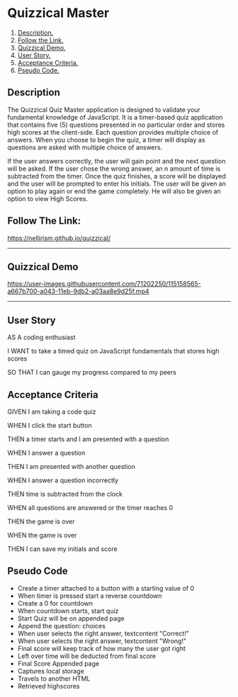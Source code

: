 


# Quizzical Master

1. [ Description. ](#desc)
2. [ Follow the Link. ](#urlz)
3. [ Quizzical Demo. ](#demo)
4. [ User Story. ](#story)
5. [ Acceptance Criteria. ](#ac)
6. [ Pseudo Code. ](#sc)

<a name="desc"></a>
## Description

The Quizzical Quiz Master application is designed to validate your fundamental knowledge of JavaScript. It is a timer-based quiz application that contains five (5) questions presented in no particular order and stores high scores at the client-side. Each question provides multiple choice of answers. When you choose to begin the quiz, a timer will display as questions are asked with multiple choice of answers. 

If the user answers correctly, the user will gain point and the next question will be asked. If the user chose the wrong answer, an n amount of time is subtracted from the timer. Once the quiz finishes, a score will be displayed and the user will be prompted to enter his initials. The user will be given an option to play again or end the game completely. He will also be given an option to view High Scores.  



<a name="urlz"></a>
## Follow The Link:

https://nellirism.github.io/quizzical/

****************************************

<a name="demo"></a>
## Quizzical Demo

https://user-images.githubusercontent.com/71202250/115158565-a667b700-a043-11eb-9db2-a03aa8e9d25f.mp4

****************************************

<a name="story"></a>
## User Story

AS A coding enthusiast

I WANT to take a timed quiz on JavaScript fundamentals that stores high scores

SO THAT I can gauge my progress compared to my peers


<a name="ac"></a>
## Acceptance Criteria

GIVEN I am taking a code quiz

WHEN I click the start button

THEN a timer starts and I am presented with a question

WHEN I answer a question

THEN I am presented with another question

WHEN I answer a question incorrectly

THEN time is subtracted from the clock

WHEN all questions are answered or the timer reaches 0

THEN the game is over

WHEN the game is over

THEN I can save my initials and score

<a name="desc"></a>
## Pseudo Code

* Create a timer attached to a button with a starting value of 0
* When timer is pressed start a reverse countdown
* Create a 0 for countdown 
* When countdown starts, start quiz
* Start Quiz will be on appended page
* Append the question: choices
* When user selects the right answer, textcontent "Correct!"
* When user selects the right answer, textcontent "Wrong!"
* Final score will keep track of how many the user got right 
* Left over time will be deducted from final score 
* Final Score Appended page 
* Captures local storage
* Travels to another HTML
* Retrieved highscores




